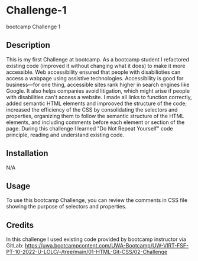 # Challenge-1

bootcamp Challenge 1

## Description

This is my first Challenge at bootcamp. As a bootcamp student I refactored existing code (improved it without changing what it does) to make it more accessible. Web accessibility ensured that people with disabilioties can access a wabpage using assistive technologies.
Accessibility is good for business—for one thing, accessible sites rank higher in search engines like Google. It also helps companies avoid litigation, which might arise if people with disabilities can't access a website.
I made all links to function correctly, added semantic HTML elements and improoved the structure of the code; increased the efficiency of the CSS by consolidating the selectors and properties, organizing them to follow the semantic structure of the HTML elements, and including comments before each element or section of the page. 
During this challenge I learned "Do Not Repeat Yourself" code principle, reading and understand existing code.


## Installation

N/A


## Usage

To use this bootcamp Challenge, you can review the comments in CSS file showing the purpose of selectors and properties. 


## Credits

In this challenge I used existing code provided by bootcamp instructor via GitLab:
https://uwa.bootcampcontent.com/UWA-Bootcamp/UW-VIRT-FSF-PT-10-2022-U-LOLC/-/tree/main/01-HTML-Git-CSS/02-Challenge


